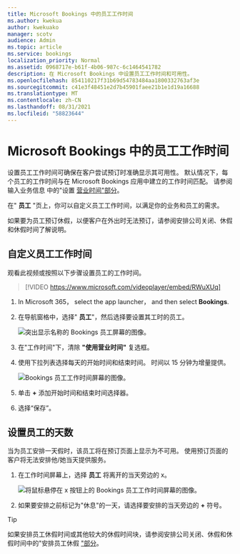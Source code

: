 ```yaml
---
title: Microsoft Bookings 中的员工工作时间
ms.author: kwekua
author: kwekuako
manager: scotv
audience: Admin
ms.topic: article
ms.service: bookings
localization_priority: Normal
ms.assetid: 0968717e-b61f-4b06-987c-6c1464541782
description: 在 Microsoft Bookings 中设置员工工作时间和可用性。
ms.openlocfilehash: 854110217f31b69d54783484aa1800332763af3e
ms.sourcegitcommit: c41e3f48451e2d7b45901faee21b1e1d19a16688
ms.translationtype: MT
ms.contentlocale: zh-CN
ms.lasthandoff: 08/31/2021
ms.locfileid: "58823644"
---
```

# <a name="employee-working-hours-in-microsoft-bookings"></a>Microsoft Bookings 中的员工工作时间

设置员工工作时间可确保在客户尝试预订时准确显示其可用性。 默认情况下，每个员工的工作时间与在 Microsoft Bookings 应用中建立的工作时间匹配。 请参阅输入业务信息 中的"设置 [营业时间"部分](enter-business-information.md)。

在" **员工** "页上，你可以自定义员工工作时间，以满足你的业务和员工的需求。

如果要为员工预订休假，以便客户在外出时无法预订，请参阅安排公司关闭、休假和休假时间了解说明。 [](schedule-closures-time-off-vacation.md)

## <a name="customize-employee-working-hours"></a>自定义员工工作时间

观看此视频或按照以下步骤设置员工的工作时间。

> [!VIDEO https://www.microsoft.com/videoplayer/embed/RWuXUq]

1. In Microsoft 365， select the app launcher， and then select **Bookings**.

1. 在导航窗格中，选择" **员工**"，然后选择要设置其工时的员工。

   ![突出显示名称的 Bookings 员工屏幕的图像。](../media/bookings-staff-name-highlight.png)

1. 在"工作时间"下，清除 **"使用营业时间"** 复选框。

1. 使用下拉列表选择每天的开始时间和结束时间。 时间以 15 分钟为增量提供。

   ![Bookings 员工工作时间屏幕的图像。](../media/bookings-staff-hours.png)

1. 单击 **+** 添加开始时间和结束时间选择器。

1. 选择“保存”。

## <a name="set-an-employees-days-off"></a>设置员工的天数

当为员工安排一天假时，该员工将在预订页面上显示为不可用。 使用预订页面的客户将无法安排他/她当天提供服务。

1. 在工作时间屏幕上，选择 **员工** 将离开的当天旁边的 x。

   ![将鼠标悬停在 x 按钮上的 Bookings 员工工作时间屏幕的图像。](../media/bookings-staff-time-off.png)

1. 如果要安排之前标记为"休息"的一天，请选择要安排的当天旁边的 **+** 符号。

> [!TIP]
> 如果安排员工休假时间或其他较大的休假时间块，请参阅安排公司关闭、休假和休假时间中的"安排员工休假 ["部分](schedule-closures-time-off-vacation.md#schedule-employee-time-off)。

